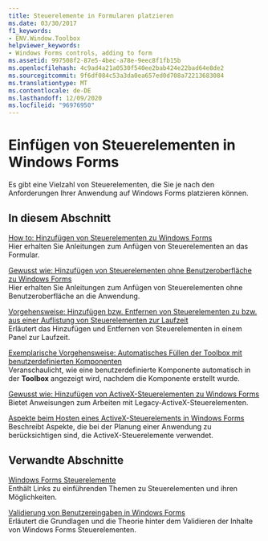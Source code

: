 ```yaml
---
title: Steuerelemente in Formularen platzieren
ms.date: 03/30/2017
f1_keywords:
- ENV.Window.Toolbox
helpviewer_keywords:
- Windows Forms controls, adding to form
ms.assetid: 997508f2-87e5-4bec-a78e-9eec8f1fb15b
ms.openlocfilehash: 4c9ad4a21a0530f540ee2bab424e22bad64e8de2
ms.sourcegitcommit: 9f6df084c53a3da0ea657ed0d708a72213683084
ms.translationtype: MT
ms.contentlocale: de-DE
ms.lasthandoff: 12/09/2020
ms.locfileid: "96976950"
---
```

# <a name="putting-controls-on-windows-forms"></a>Einfügen von Steuerelementen in Windows Forms
Es gibt eine Vielzahl von Steuerelementen, die Sie je nach den Anforderungen Ihrer Anwendung auf Windows Forms platzieren können.  
  
## <a name="in-this-section"></a>In diesem Abschnitt  
 [How to: Hinzufügen von Steuerelementen zu Windows Forms](how-to-add-controls-to-windows-forms.md)  
 Hier erhalten Sie Anleitungen zum Anfügen von Steuerelementen an das Formular.  
  
 [Gewusst wie: Hinzufügen von Steuerelementen ohne Benutzeroberfläche zu Windows Forms](how-to-add-controls-without-a-user-interface-to-windows-forms.md)  
 Hier erhalten Sie Anleitungen zum Anfügen von Steuerelementen ohne Benutzeroberfläche an die Anwendung.  
  
 [Vorgehensweise: Hinzufügen bzw. Entfernen von Steuerelementen zu bzw. aus einer Auflistung von Steuerelementen zur Laufzeit](how-to-add-to-or-remove-from-a-collection-of-controls-at-run-time.md)  
 Erläutert das Hinzufügen und Entfernen von Steuerelementen in einem Panel zur Laufzeit.  
  
 [Exemplarische Vorgehensweise: Automatisches Füllen der Toolbox mit benutzerdefinierten Komponenten](walkthrough-automatically-populating-the-toolbox-with-custom-components.md)  
 Veranschaulicht, wie eine benutzerdefinierte Komponente automatisch in der **Toolbox** angezeigt wird, nachdem die Komponente erstellt wurde.  
  
 [Gewusst wie: Hinzufügen von ActiveX-Steuerelementen zu Windows Forms](how-to-add-activex-controls-to-windows-forms.md)  
 Bietet Anweisungen zum Arbeiten mit Legacy-ActiveX-Steuerelementen.  
  
 [Aspekte beim Hosten eines ActiveX-Steuerelements in Windows Forms](considerations-when-hosting-an-activex-control-on-a-windows-form.md)  
 Beschreibt Aspekte, die bei der Planung einer Anwendung zu berücksichtigen sind, die ActiveX-Steuerelemente verwendet.  
  
## <a name="related-sections"></a>Verwandte Abschnitte  
 [Windows Forms Steuerelemente](index.md)  
 Enthält Links zu einführenden Themen zu Steuerelementen und ihren Möglichkeiten.  
  
 [Validierung von Benutzereingaben in Windows Forms](../user-input-validation-in-windows-forms.md)  
 Erläutert die Grundlagen und die Theorie hinter dem Validieren der Inhalte von Windows Forms Steuerelementen.

